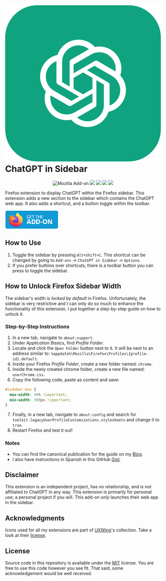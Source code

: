 # ![logo|50](src/icons/chatgpt.png) ChatGPT in Sidebar

<p align=center>
<img alt="Mozilla Add-on" src="https://img.shields.io/amo/v/  {28b7b9b8-aab9-4034-8628-26d955bf7713}">
<img src="https://img.shields.io/amo/rating/  {28b7b9b8-aab9-4034-8628-26d955bf7713}" />
<img src="https://img.shields.io/amo/dw/  {28b7b9b8-aab9-4034-8628-26d955bf7713}" />
<img src="https://img.shields.io/amo/users/  {28b7b9b8-aab9-4034-8628-26d955bf7713}" />
<img src="https://img.shields.io/github/license/semanticdata/firefox-chatgpt-in-sidebar" />
</p>

Firefox extension to display ChatGPT within the Firefox sidebar. This extension adds a new section to the sidebar which contains the ChatGPT web app. It also adds a shortcut, and a button toggle within the toolbar.

[![Get the Addon](https://raw.githubusercontent.com/semanticdata/text-revealer-firefox-extension/master/firefox.png)](https://addons.mozilla.org/en-US/firefox/addon/chatgpt-in-sidebar/)

## How to Use

1. Toggle the sidebar by pressing _`Alt+Shift+C`_. This shortcut can be changed by going to _`Add-ons` → `ChatGPT in Sidebar` → `Options`_.
2. If you prefer buttons over shortcuts, there is a toolbar button you can press to toggle the sidebar.

## How to Unlock Firefox Sidebar Width

The sidebar's width is _locked by default_ in Firefox. Unfortunately, the sidebar is very restrictive and I can only do so much to enhance the functionality of this extension. I put together a step-by-step guide on how to unlock it.

### Step-by-Step Instructions

1. In a new tab, navigate to `about:support`.
2. Under _Application Basics_, find _Profile Folder_.
3. Locate and click the `Open Folder` button next to it. It will be next to an address similar to: `%appdata%\Mozilla\Firefox\Profiles\{profile-id}.default`.
4. Inside your Firefox _Profile Folder_, create a new folder named: `chrome`.
5. Inside the newly created chrome folder, create a new file named: `userChrome.css`.
6. Copy the following code, paste as content and save:

```css
#sidebar-box {
  max-width: 40% !important;
  min-width: 300px !important;
}
```

7. Finally, in a new tab, navigate to `about:config` and search for `toolkit.legacyUserProfileCustomizations.stylesheets` and change it to `true`.
8. Restart Firefox and test it out!

### Notes

- You can find the canonical publication for the guide on my [Blog](https://miguelpimentel.do/unlock-firefox-sidebar/).  
- I also have instructions in Spanish in this GitHub [Gist](https://gist.github.com/semanticdata/ee0bca4f3617241aa98da114653c0b08#file-instrucciones-md).

## Disclaimer

This extension is an independent project, has no relationship, and is not affiliated to ChatGPT in any way. This extension is primarily for personal use; a personal project if you will. This add-on <i>only</i> launches their web app in the sidebar.

## Acknowledgments

Icons used for all my extensions are part of <a href="https://uxwing.com/">UXWing</a>'s collection. Take a look at their <a href="https://uxwing.com/license">license</a>.

## License

Source code in this repository is available under the [MIT](LICENSE) license. You are free to use this code however you see fit. That said, some acknowledgement would be well received.
